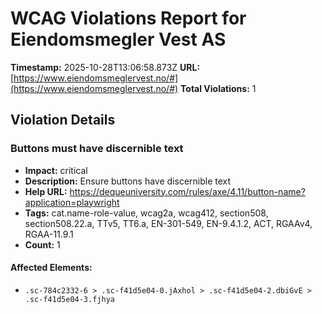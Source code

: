 # WCAG Violations Report for Eiendomsmegler Vest AS

**Timestamp:** 2025-10-28T13:06:58.873Z
**URL:** [https://www.eiendomsmeglervest.no/#](https://www.eiendomsmeglervest.no/#)
**Total Violations:** 1

## Violation Details

### Buttons must have discernible text

- **Impact:** critical
- **Description:** Ensure buttons have discernible text
- **Help URL:** https://dequeuniversity.com/rules/axe/4.11/button-name?application=playwright
- **Tags:** cat.name-role-value, wcag2a, wcag412, section508, section508.22.a, TTv5, TT6.a, EN-301-549, EN-9.4.1.2, ACT, RGAAv4, RGAA-11.9.1
- **Count:** 1

#### Affected Elements:

- `.sc-784c2332-6 > .sc-f41d5e04-0.jAxhol > .sc-f41d5e04-2.dbiGvE > .sc-f41d5e04-3.fjhya`
